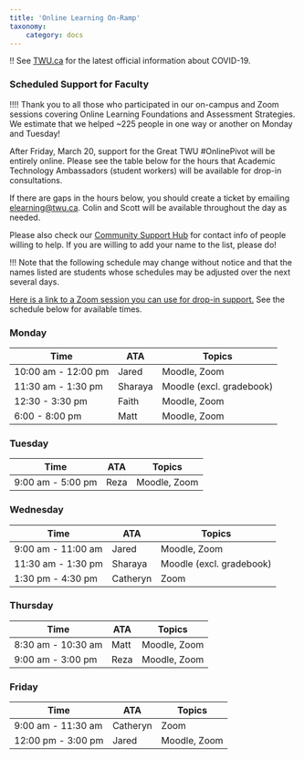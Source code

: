 ```yaml
---
title: 'Online Learning On-Ramp'
taxonomy:
    category: docs
---
```


!! See [TWU.ca](https://www.twu.ca) for the latest official information about COVID-19.

### Scheduled Support for Faculty

!!!! Thank you to all those who participated in our on-campus and Zoom sessions covering Online Learning Foundations and Assessment Strategies. We estimate that we helped ~225 people in one way or another on Monday and Tuesday!

After Friday, March 20, support for the Great TWU #OnlinePivot will be entirely online. Please see the table below for the hours that Academic Technology Ambassadors (student workers) will be available for drop-in consultations.

If there are gaps in the hours below, you should create a ticket by emailing [elearning@twu.ca](mailto:elearning@twu.ca). Colin and Scott will be available throughout the day as needed.

Please also check our [Community Support Hub](https://oet.sandcats.io/shared/rEfGT5cEIo2lMbZmYqUDDKYdHHgUKvW8SZre36e-e9F) for contact info of people willing to help. If you are willing to add your name to the list, please do!

!!! Note that the following schedule may change without notice and that the names listed are students whose schedules may be adjusted over the next several days.

[Here is a link to a Zoom session you can use for drop-in support.](https://twu.zoom.us/j/865477611) See the schedule below for available times.

### Monday

| Time | ATA | Topics |
| --- | --- | --- |
| 10:00 am - 12:00 pm   | Jared   | Moodle, Zoom |
| 11:30 am - 1:30 pm   | Sharaya  | Moodle (excl. gradebook) |
| 12:30 - 3:30 pm   | Faith  | Moodle, Zoom |
| 6:00 - 8:00 pm   | Matt   | Moodle, Zoom |

### Tuesday

| Time | ATA |Topics |
| --- | --- | --- |
| 9:00 am - 5:00 pm   | Reza   | Moodle, Zoom |


### Wednesday

| Time | ATA |Topics |
| --- | --- | --- |
| 9:00 am - 11:00 am   | Jared   | Moodle, Zoom |
| 11:30 am - 1:30 pm   | Sharaya  | Moodle (excl. gradebook) |
| 1:30 pm - 4:30 pm   | Catheryn  | Zoom   |

### Thursday

| Time | ATA |Topics |
| --- | --- | --- |
| 8:30 am - 10:30 am   | Matt   | Moodle, Zoom |
| 9:00 am - 3:00 pm   | Reza  | Moodle, Zoom |


### Friday

| Time | ATA |Topics |
| --- | --- | --- |
| 9:00 am - 11:30 am   | Catheryn   |  Zoom |
| 12:00 pm - 3:00 pm   | Jared  | Moodle, Zoom |




<!---
##### Monday, March 16, 2020
| Topic |  Time | Location | Zoom Link |
|---|---|---|---|
|Moving Online: Foundations   |  9:00 - 10:00 am   | Block Hall    |  [Link to Session](https://twu.zoom.us/j/826710374?pwd=a2VPZVNOWWVibXVuemFiTTNpUUR2QT09) |
| Faculty Consulting and Support     | 10:30 am - 12:00 pm  | Learning Commons  |   |
| Final Assessment Alternatives  |   1:00 - 2:00 pm  | Block Hall  | [Link to Session](https://twu.zoom.us/j/900964178?pwd=ckN2WDNiR3ZoZktCdkpzbEoyWjcwQT09)  |
|  Faculty Consulting and Support |   2:30 - 5:00 pm  | Learning Commons  |   |

##### Tuesday, March 17, 2020
| Topic |  Time | Location | Zoom Link |
|---|---|---|---|
|  Moving Online: Foundations |  9:00 - 10:00 am  |  Block Hall | [Link to Session](https://twu.zoom.us/j/280965367?pwd=MlRwOWJScnE1VTRTc1hNeHUwWjhHQT09&_ga=2.268795058.2138497719.1584210451-1486935178.1580334446)   |
|  Faculty Consulting and Support |   10:30 am - 12:00 pm  | Learning Commons  |   |
| Final Assessment Alternatives  |   1:00 - 2:00 pm  | Block Hall  | [Link to Session](https://twu.zoom.us/j/204165331?pwd=UlZLNEJLa1VlckVkY3hyOVhyWldLdz09)  |
|  Faculty Consulting and Support |   2:30 - 5:00 pm  | Learning Commons  |   |
--->
